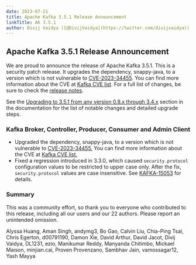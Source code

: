 ```yaml
---
date: 2023-07-21
title: Apache Kafka 3.5.1 Release Announcement
linkTitle: AK 3.5.1
author: Divij Vaidya ([@DivijVaidya](https://twitter.com/divijvaidya)) 
---
```


##  Apache Kafka 3.5.1 Release Announcement

We are proud to announce the release of Apache Kafka 3.5.1. This is a security patch release. It upgrades the dependency, snappy-java, to a version which is not vulnerable to [CVE-2023-34455](https://nvd.nist.gov/vuln/detail/CVE-2023-34455). You can find more information about the CVE at [Kafka CVE list](https://kafka.apache.org/cve-list#CVE-2023-3445). For a full list of changes, be sure to check the [release notes](https://archive.apache.org/dist/kafka/3.5.1/RELEASE_NOTES.html).

See the [Upgrading to 3.5.1 from any version 0.8.x through 3.4.x](https://kafka.apache.org/35/documentation.html#upgrade_3_5_1) section in the documentation for the list of notable changes and detailed upgrade steps.

### Kafka Broker, Controller, Producer, Consumer and Admin Client

  * Upgraded the dependency, snappy-java, to a version which is not vulnerable to [CVE-2023-34455.](https://nvd.nist.gov/vuln/detail/CVE-2023-34455) You can find more information about the CVE at [Kafka CVE list.](https://kafka.apache.org/cve-list#CVE-2023-34455)
  * Fixed a regression introduced in 3.3.0, which caused `security.protocol` configuration values to be restricted to upper case only. After the fix, `security.protocol` values are case insensitive. See [KAFKA-15053](https://issues.apache.org/jira/browse/KAFKA-15053) for details. 



### Summary

This was a community effort, so thank you to everyone who contributed to this release, including all our users and our 22 authors. Please report an unintended omission. 

Alyssa Huang, Aman Singh, andymg3, Bo Gao, Calvin Liu, Chia-Ping Tsai, Chris Egerton, d00791190, Damon Xie, David Arthur, David Jacot, Divij Vaidya, DL1231, ezio, Manikumar Reddy, Manyanda Chitimbo, Mickael Maison, minjian.cai, Proven Provenzano, Sambhav Jain, vamossagar12, Yash Mayya